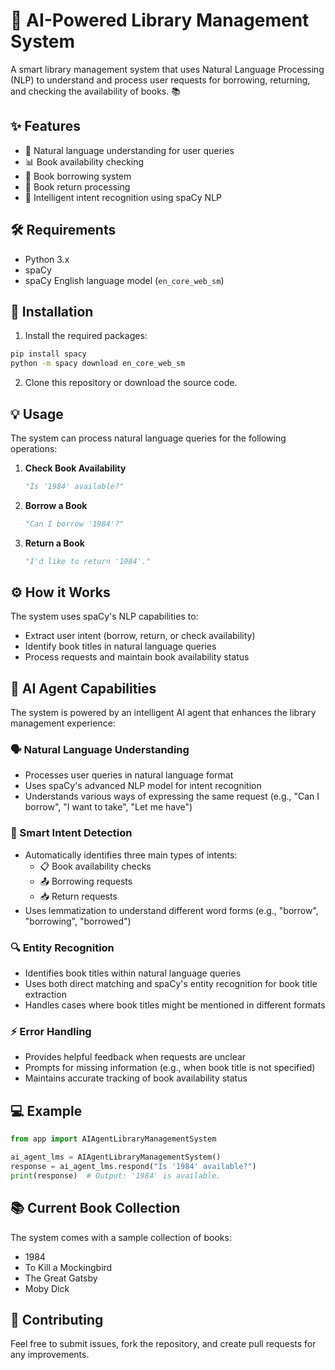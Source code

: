# 🤖 AI-Powered Library Management System

A smart library management system that uses Natural Language Processing (NLP) to understand and process user requests for borrowing, returning, and checking the availability of books. 📚

## ✨ Features

- 🧠 Natural language understanding for user queries
- 📊 Book availability checking
- 📖 Book borrowing system
- 🔄 Book return processing
- 🎯 Intelligent intent recognition using spaCy NLP

## 🛠️ Requirements

- Python 3.x
- spaCy
- spaCy English language model (`en_core_web_sm`)

## 🚀 Installation

1. Install the required packages:
```bash
pip install spacy
python -m spacy download en_core_web_sm
```

2. Clone this repository or download the source code.

## 💡 Usage

The system can process natural language queries for the following operations:

1. **Check Book Availability**
   ```python
   "Is '1984' available?" 
   ```

2. **Borrow a Book**
   ```python
   "Can I borrow '1984'?"
   ```

3. **Return a Book**
   ```python
   "I'd like to return '1984'."
   ```

## ⚙️ How it Works

The system uses spaCy's NLP capabilities to:
- Extract user intent (borrow, return, or check availability)
- Identify book titles in natural language queries
- Process requests and maintain book availability status

## 🧩 AI Agent Capabilities

The system is powered by an intelligent AI agent that enhances the library management experience:

### 🗣️ Natural Language Understanding
- Processes user queries in natural language format
- Uses spaCy's advanced NLP model for intent recognition
- Understands various ways of expressing the same request (e.g., "Can I borrow", "I want to take", "Let me have")

### 🎯 Smart Intent Detection
- Automatically identifies three main types of intents:
  - 📋 Book availability checks
  - 📤 Borrowing requests
  - 📥 Return requests
- Uses lemmatization to understand different word forms (e.g., "borrow", "borrowing", "borrowed")

### 🔍 Entity Recognition
- Identifies book titles within natural language queries
- Uses both direct matching and spaCy's entity recognition for book title extraction
- Handles cases where book titles might be mentioned in different formats

### ⚡ Error Handling
- Provides helpful feedback when requests are unclear
- Prompts for missing information (e.g., when book title is not specified)
- Maintains accurate tracking of book availability status

## 💻 Example

```python
from app import AIAgentLibraryManagementSystem

ai_agent_lms = AIAgentLibraryManagementSystem()
response = ai_agent_lms.respond("Is '1984' available?")
print(response)  # Output: '1984' is available.
```

## 📚 Current Book Collection

The system comes with a sample collection of books:
- 1984
- To Kill a Mockingbird
- The Great Gatsby
- Moby Dick

## 🤝 Contributing

Feel free to submit issues, fork the repository, and create pull requests for any improvements.
